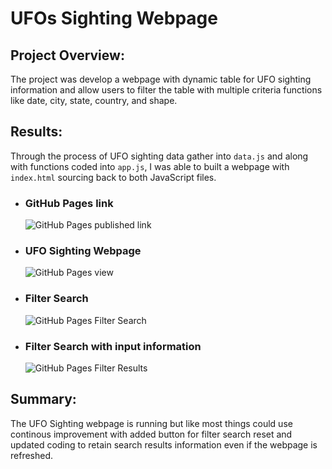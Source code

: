 # UFOs Sighting Webpage

## Project Overview:
The project was develop a webpage with dynamic table for UFO sighting information and allow users to filter the table with multiple criteria functions like date, city, state, country, and shape. 

## Results:
Through the process of UFO sighting data gather into `data.js` and along with functions coded into `app.js`, I was able to built a webpage with `index.html` sourcing back to both JavaScript files.

  - ### GitHub Pages link
    
    ![GitHub Pages published link](https://user-images.githubusercontent.com/92836648/150646152-9d3aecd0-0437-40bd-86a5-4458b11de2d8.png)
    
  - ### UFO Sighting Webpage
  
    ![GitHub Pages view](https://user-images.githubusercontent.com/92836648/150646156-20027fe7-efec-4a6f-b4e2-2a11e20fdda8.png)
    
  - ### Filter Search
  
    ![GitHub Pages Filter Search](https://user-images.githubusercontent.com/92836648/150646159-6ca66bc7-f29a-4a8c-86e3-98c5a9a955e5.png)
    
  - ### Filter Search with input information
  
    ![GitHub Pages Filter Results](https://user-images.githubusercontent.com/92836648/150646164-d37e91d7-1a8e-4df8-a9d8-09540dd81ad3.png)

## Summary:
The UFO Sighting webpage is running but like most things could use continous improvement with added button for filter search reset and updated coding to retain search results information even if the webpage is refreshed.



